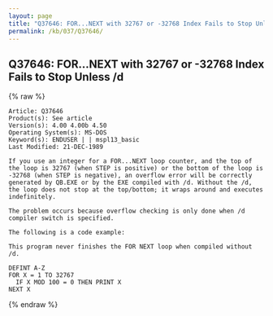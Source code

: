 ```yaml
---
layout: page
title: "Q37646: FOR...NEXT with 32767 or -32768 Index Fails to Stop Unless /d"
permalink: /kb/037/Q37646/
---
```


## Q37646: FOR...NEXT with 32767 or -32768 Index Fails to Stop Unless /d

{% raw %}

	Article: Q37646
	Product(s): See article
	Version(s): 4.00 4.00b 4.50
	Operating System(s): MS-DOS
	Keyword(s): ENDUSER | | mspl13_basic
	Last Modified: 21-DEC-1989
	
	If you use an integer for a FOR...NEXT loop counter, and the top of
	the loop is 32767 (when STEP is positive) or the bottom of the loop is
	-32768 (when STEP is negative), an overflow error will be correctly
	generated by QB.EXE or by the EXE compiled with /d. Without the /d,
	the loop does not stop at the top/bottom; it wraps around and executes
	indefinitely.
	
	The problem occurs because overflow checking is only done when /d
	compiler switch is specified.
	
	The following is a code example:
	
	This program never finishes the FOR NEXT loop when compiled without /d.
	
	DEFINT A-Z
	FOR X = 1 TO 32767
	  IF X MOD 100 = 0 THEN PRINT X
	NEXT X

{% endraw %}
